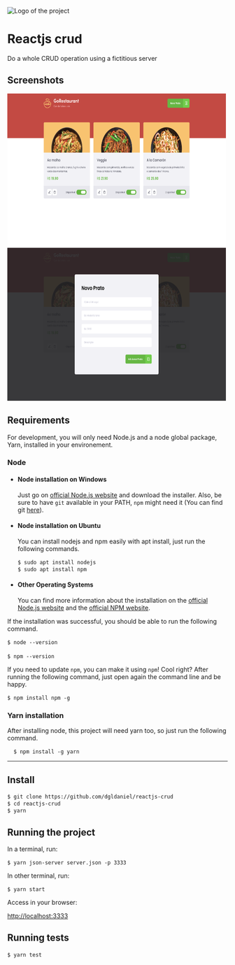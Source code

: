![Logo of the project](https://camo.githubusercontent.com/a869a2aaab296ef925343d7e76518cd213eb0a30/68747470733a2f2f73746f726167652e676f6f676c65617069732e636f6d2f676f6c64656e2d77696e642f626f6f7463616d702d676f737461636b2f6865616465722d6465736166696f732d6e65772e706e67)

# Reactjs crud

Do a whole CRUD operation using a fictitious server

## Screenshots

<p float="left">
<img src="https://github.com/dgldaniel/reactjs-crud/blob/master/public/react-crud (1).png?raw=true" width="500" height="350" alt="Print 01" />
<img src="https://github.com/dgldaniel/reactjs-crud/blob/master/public/react-crud (2).png?raw=true" width="500" height="350" alt="Print 02" />
</p>

## Requirements

For development, you will only need Node.js and a node global package, Yarn, installed in your environement.

### Node

- #### Node installation on Windows

  Just go on [official Node.js website](https://nodejs.org/) and download the installer.
  Also, be sure to have `git` available in your PATH, `npm` might need it (You can find git [here](https://git-scm.com/)).

- #### Node installation on Ubuntu

  You can install nodejs and npm easily with apt install, just run the following commands.

      $ sudo apt install nodejs
      $ sudo apt install npm

- #### Other Operating Systems
  You can find more information about the installation on the [official Node.js website](https://nodejs.org/) and the [official NPM website](https://npmjs.org/).

If the installation was successful, you should be able to run the following command.

    $ node --version

    $ npm --version

If you need to update `npm`, you can make it using `npm`! Cool right? After running the following command, just open again the command line and be happy.

    $ npm install npm -g

###

### Yarn installation

After installing node, this project will need yarn too, so just run the following command.

      $ npm install -g yarn

---

## Install

    $ git clone https://github.com/dgldaniel/reactjs-crud
    $ cd reactjs-crud
    $ yarn

## Running the project

In a terminal, run:

    $ yarn json-server server.json -p 3333
    
In other terminal, run:

    $ yarn start
    
 Access in your browser:
 
   [http://localhost:3333](http://localhost:3333)
    
## Running tests

    $ yarn test
